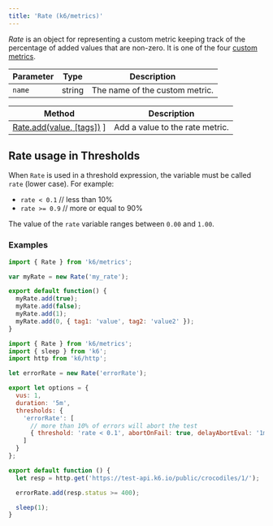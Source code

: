 ```yaml
---
title: 'Rate (k6/metrics)'
---
```


_Rate_ is an object for representing a custom metric keeping track of the percentage of added values that are non-zero. It is one of the four [custom metrics](/javascript-api/k6-metrics).

| Parameter | Type    | Description                                                                                         |
| --------- | ------- | --------------------------------------------------------------------------------------------------- |
| `name`    | string  | The name of the custom metric.                                                                      |

| Method                                                                           | Description                     |
| -------------------------------------------------------------------------------- | ------------------------------- |
| [Rate.add(value, [tags])](/javascript-api/k6-metrics/rate/rate-add-value-tags) ] | Add a value to the rate metric. |


## Rate usage in Thresholds

When `Rate` is used in a threshold expression, the variable must be called `rate` (lower case). 
For example: 
 - `rate < 0.1` // less than 10%
 - `rate >= 0.9` // more or equal to 90%
 
The value of the `rate` variable ranges between `0.00` and `1.00`. 
 
### Examples

<div class="code-group" data-props='{"labels": ["Simple example"], "lineNumbers": [true]}'>

```javaScript
import { Rate } from 'k6/metrics';

var myRate = new Rate('my_rate');

export default function() {
  myRate.add(true);
  myRate.add(false);
  myRate.add(1);
  myRate.add(0, { tag1: 'value', tag2: 'value2' });
}
```

</div>


<div class="code-group" data-props='{"labels": ["Usage in Thresholds"], "lineNumbers": [true]}'>

```javaScript
import { Rate } from 'k6/metrics';
import { sleep } from 'k6';
import http from 'k6/http';

let errorRate = new Rate('errorRate');

export let options = {
  vus: 1,
  duration: '5m',
  thresholds: {
    'errorRate': [
      // more than 10% of errors will abort the test
      { threshold: 'rate < 0.1', abortOnFail: true, delayAbortEval: '1m' }
    ]
  }
};

export default function () {
  let resp = http.get('https://test-api.k6.io/public/crocodiles/1/');

  errorRate.add(resp.status >= 400);

  sleep(1);
}
```
</div>

